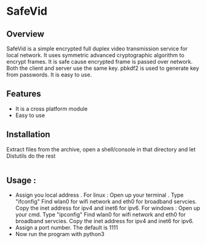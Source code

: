 # SafeVid
## Overview
SafeVid is a simple  encrypted full duplex video transmission service for local network. It uses symmetric advanced cryptographic algorithm to encrypt frames. It is safe cause encrypted frame is passed over network. Both the client and server use the same key. pbkdf2 is used to generate key from passwords. It is easy to use. 

## Features
- It is a cross platform module
- Easy to use

## Installation
Extract files from the archive, open a shell/console in that directory and let Distutils do the rest

``` python setup.py install
```

## Usage :
 - Assign you local address .
  For linux : Open up your terminal . Type "ifconfig" Find wlan0 for wifi network and eth0 for broadband servcies. Copy the inet address for ipv4 and  inet6 for ipv6.
  For windows : Open up your cmd. Type "ipconfig"  Find wlan0 for wifi network and eth0 for broadband servcies. Copy the inet address for ipv4 and  inet6 for ipv6.
- Assign a port number. The default is 1111
- Now run the program with python3 
